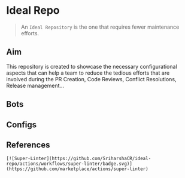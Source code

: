 # Ideal Repo

> An `Ideal Repository` is the one that requires fewer maintenance efforts.


## Aim

This repository is created to showcase the necessary configurational aspects that can help a team to reduce the tedious efforts that are involved during the PR Creation, Code Reviews, Conflict Resolutions, Release management...

## Bots

## Configs


## References
    [![Super-Linter](https://github.com/SriharshaCR/ideal-repo/actions/workflows/super-linter/badge.svg)](https://github.com/marketplace/actions/super-linter)